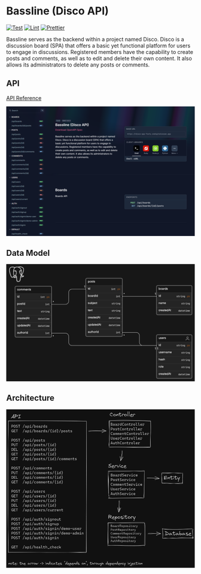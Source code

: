 # Bassline (Disco API)

[![Test](https://github.com/jpnws/bassline/actions/workflows/test.yaml/badge.svg)](https://github.com/jpnws/bassline/actions/workflows/test.yaml)
[![Lint](https://github.com/jpnws/bassline/actions/workflows/lint.yaml/badge.svg)](https://github.com/jpnws/bassline/actions/workflows/lint.yaml)
[![Prettier](https://github.com/jpnws/bassline/actions/workflows/prettier.yaml/badge.svg)](https://github.com/jpnws/bassline/actions/workflows/prettier.yaml)

Bassline serves as the backend within a project named Disco. Disco is a
discussion board (SPA) that offers a basic yet functional platform for users to
engage in discussions. Registered members have the capability to create posts
and comments, as well as to edit and delete their own content. It also allows
its administrators to delete any posts or comments.

## API

[API Reference](https://disco-app-7sxty.ondigitalocean.app/api/swagger)

![API Reference](./doc/bassline-openapi-api-doc.png)

## Data Model

![Disco Bassline Data Model](./doc/disco-bassline-data-model.png)

## Architecture

![Disco Bassline Architecture](./doc/disco-bassline-architecture.png)
